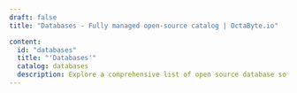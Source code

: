 ```yaml
---
draft: false
title: "Databases - Fully managed open-source catalog | OctaByte.io"

content:
  id: "databases"
  title: "'Databases'"
  catalog: databases
  description: Explore a comprehensive list of open source database software solutions. Discover reliable, community-driven database management tools for various applications and use cases. From relational databases to NoSQL options, find the right open source database software to suit your project's requirements.
---
```

